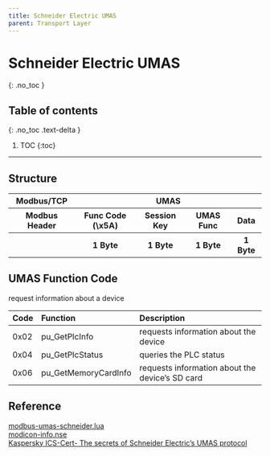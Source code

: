 ```yaml
---
title: Schneider Electric UMAS
parent: Transport Layer
---
```


# Schneider Electric UMAS
{: .no_toc }

## Table of contents
{: .no_toc .text-delta }

1. TOC
{:toc}

---

## Structure

<table>
    <tbody>
        <tr>
            <th>Modbus/TCP</th>
            <th colspan=5>UMAS</th>
        </tr>
        <tr>
            <th>Modbus Header</th>
            <th>Func Code (\x5A)</th>
            <th>Session Key</th>
            <th>UMAS Func</th>
            <th>Data</th>
        </tr>
        <tr>
            <th></th>
            <th>1 Byte</th>
            <th>1 Byte</th>
            <th>1 Byte</th>
            <th>1 Byte</th>
        </tr>
    </tbody>
</table>

## UMAS Function Code

request information about a device

| Code | Function | Description |
|:-----|:---------|:------------|
| 0x02 | pu_GetPlcInfo | requests information about the device |
| 0x04 | pu_GetPlcStatus | queries the PLC status |
| 0x06 | pu_GetMemoryCardInfo | requests information about the device’s SD card |

## Reference
[modbus-umas-schneider.lua](https://github.com/biero-el-corridor/Wireshark-UMAS-Modicon-M340-protocol/blob/main/modbus-umas-schneider.lua) \
[modicon-info.nse](https://github.com/digitalbond/Redpoint/blob/master/modicon-info.nse) \
[Kaspersky ICS-Cert- The secrets of Schneider Electric’s UMAS protocol](https://ics-cert.kaspersky.com/publications/reports/2022/09/29/the-secrets-of-schneider-electrics-umas-protocol/#umas-protocol)